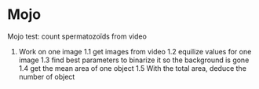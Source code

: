 # Mojo
Mojo test: count spermatozoïds from video

1. Work on one image
1.1 get images from video
1.2 equilize values for one image
1.3 find best parameters to binarize it so the background is gone
1.4 get the mean area of one object
1.5 With the total area, deduce the number of object
